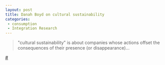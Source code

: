```yaml
---
layout: post
title: Danah Boyd on cultural sustainability
categories:
 - consumption
 - Integration Research
---
```


>"cultural sustainability" is about companies whose actions offset the
consequences of their presence (or disappearance)...

[#](http://www.zephoria.org/thoughts/archives/2008/03/08/cultural_sustai.html)
